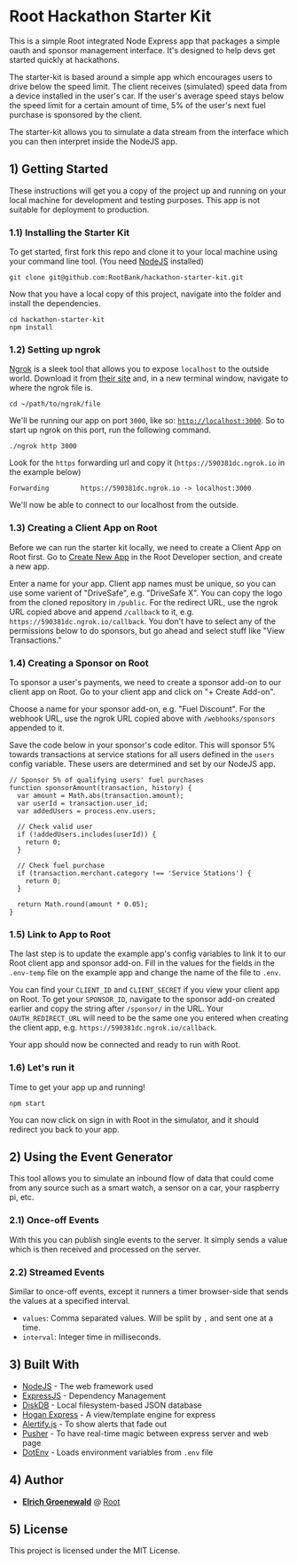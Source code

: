 # Root Hackathon Starter Kit

This is a simple Root integrated Node Express app that packages a simple oauth and sponsor management interface. It's designed to help devs get started quickly at hackathons.

The starter-kit is based around a simple app which encourages users to drive below the speed limit. The client receives (simulated) speed data from a device installed in the user's car. If the user's average speed stays below the speed limit for a certain amount of time, 5% of the user's next fuel purchase is sponsored by the client.

The starter-kit allows you to simulate a data stream from the interface which you can then interpret inside the NodeJS app.

## 1) Getting Started

These instructions will get you a copy of the project up and running on your local machine for development and testing purposes. This app is not suitable for deployment to production.

### 1.1) Installing the Starter Kit

To get started, first fork this repo and clone it to your local machine using your command line tool. (You need [NodeJS](https://nodejs.org/en/) installed)

```
git clone git@github.com:RootBank/hackathon-starter-kit.git
```

Now that you have a local copy of this project, navigate into the folder and install the dependencies.

```
cd hackathon-starter-kit
npm install
```

### 1.2) Setting up ngrok

[Ngrok](https://ngrok.com/) is a sleek tool that allows you to expose `localhost` to the outside world. Download it from [their site](https://ngrok.com/) and, in a new terminal window, navigate to where the ngrok file is.

```
cd ~/path/to/ngrok/file
```

We'll be running our app on port `3000`, like so: [`http://localhost:3000`](http://localhost:3000). So to start up ngrok on this port, run the following command.

```
./ngrok http 3000
```

Look for the `https` forwarding url and copy it (`https://590381dc.ngrok.io` in the example below)
```
Forwarding        https://590381dc.ngrok.io -> localhost:3000
```

We'll now be able to connect to our localhost from the outside.

### 1.3) Creating a Client App on Root

Before we can run the starter kit locally, we need to create a Client App on Root first. Go to [Create New App](https://app.root.co.za/developer/apps/new-app) in the Root Developer section, and create a new app.

Enter a name for your app. Client app names must be unique, so you can use some varient of "DriveSafe", e.g. "DriveSafe X". You can copy the logo from the cloned repository in `/public`. For the redirect URL, use the ngrok URL copied above and append `/callback` to it, e.g. `https://590381dc.ngrok.io/callback`. You don't have to select any of the permissions below to do sponsors, but go ahead and select stuff like "View Transactions."

### 1.4) Creating a Sponsor on Root

To sponsor a user's payments, we need to create a sponsor add-on to our client app on Root. Go to your client app and click on "+ Create Add-on".

Choose a name for your sponsor add-on, e.g. "Fuel Discount". For the webhook URL, use the ngrok URL copied above with `/webhooks/sponsors` appended to it.

Save the code below in your sponsor's code editor. This will sponsor 5% towards transactions at service stations for all users defined in the `users` config variable. These users are determined and set by our NodeJS app.

```
// Sponsor 5% of qualifying users' fuel purchases
function sponsorAmount(transaction, history) {
  var amount = Math.abs(transaction.amount);
  var userId = transaction.user_id;
  var addedUsers = process.env.users;

  // Check valid user
  if (!addedUsers.includes(userId)) {
    return 0;
  }

  // Check fuel purchase
  if (transaction.merchant.category !== 'Service Stations') {
    return 0;
  }

  return Math.round(amount * 0.05);
}
```

### 1.5) Link to App to Root

The last step is to update the example app's config variables to link it to our Root client app and sponsor add-on. Fill in the values for the fields in the `.env-temp` file on the example app and change the name of the file to `.env`.

You can find your `CLIENT_ID` and `CLIENT_SECRET` if you view your client app on Root. To get your `SPONSOR_ID`, navigate to the sponsor add-on created earlier and copy the string after `/sponsor/` in the URL. Your `OAUTH_REDIRECT_URL` will need to be the same one you entered when creating the client app, e.g. `https://590381dc.ngrok.io/callback`.

Your app should now be connected and ready to run with Root.

### 1.6) Let's run it

Time to get your app up and running!

```
npm start
```

You can now click on sign in with Root in the simulator, and it should redirect you back to your app.

## 2) Using the Event Generator

This tool allows you to simulate an inbound flow of data that could come from any source such as a smart watch, a sensor on a car, your raspberry pi, etc.

### 2.1) Once-off Events

With this you can publish single events to the server. It simply sends a value which is then received and processed on the server.

### 2.2) Streamed Events

Similar to once-off events, except it runners a timer browser-side that sends the values at a specified interval.

- `values`: Comma separated values. Will be split by `,` and sent one at a time.
- `interval`: Integer time in milliseconds.

## 3) Built With

* [NodeJS](https://nodejs.org/en/) - The web framework used
* [ExpressJS](https://expressjs.com/) - Dependency Management
* [DiskDB](https://www.npmjs.com/package/diskdb) - Local filesystem-based JSON database
* [Hogan Express](https://github.com/vol4ok/hogan-express) - A view/template engine for express
* [Alertify.js](https://alertifyjs.org/) - To show alerts that fade out
* [Pusher](https://pusher.com/) - To have real-time magic between express server and web page
* [DotEnv](https://www.npmjs.com/package/dotenv) - Loads environment variables from `.env` file

## 4) Author

* **[Elrich Groenewald](https://github.com/elrichgro)** @ [Root](https://github.com/RootBank)

## 5) License

This project is licensed under the MIT License.

